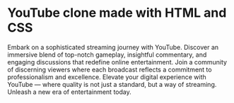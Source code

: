# YouTube clone made with HTML and CSS
<p>
  Embark on a sophisticated streaming journey with YouTube. Discover an immersive blend of top-notch gameplay, insightful commentary, and engaging discussions that redefine online entertainment. Join a community of discerning viewers where each broadcast reflects a commitment to professionalism and excellence. Elevate your digital experience with YouTube — where quality is not just a standard, but a way of streaming. Unleash a new era of entertainment today.
</p>

